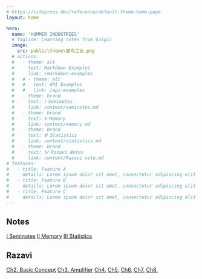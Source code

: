 ```yaml
---
# https://vitepress.dev/reference/default-theme-home-page
layout: home

hero:
  name: 'HUMMER INDUSTRIES'
  # tagline: Learning notes from Guiglc
  image:
    src: public\theme\蜂鸟工业.png
  # actions:
  #   - theme: alt
  #     text: Markdown Examples
  #     link: /markdown-examples
  #   # - theme: alt
  #   #   text: API Examples
  #   #   link: /api-examples
  #   - theme: brand
  #     text: Ⅰ Seminotes
  #     link: content/seminotes.md
  #   - theme: brand
  #     text: Ⅱ Memory
  #     link: content/memory.md
  #   - theme: brand
  #     text: Ⅲ Statistics
  #     link: content/statistics.md
  #   - theme: brand
  #     text: Ⅳ Razavi Notes
  #     link: content/Razavi note.md
# features:
#   - title: Feature A
#     details: Lorem ipsum dolor sit amet, consectetur adipiscing elit
#   - title: Feature B
#     details: Lorem ipsum dolor sit amet, consectetur adipiscing elit
#   - title: Feature C
#     details: Lorem ipsum dolor sit amet, consectetur adipiscing elit
---
```



<!-- <h2 class="section-title">备用</h2>
<div class="custom-hero-actions">
  <a href="/seminotes/markdown-examples" class="white-btn">Markdown Examples</a>
</div> -->

<h2 class="section-title">Notes</h2>
<div class="custom-hero-actions">
  <a href="/seminotes/content/seminotes">Ⅰ Seminotes</a>
  <a href="/seminotes/content/memory">Ⅱ Memory</a>
  <a href="/seminotes/content/statistics">Ⅲ Statistics</a>
</div>

<h2 class="section-title">Razavi</h2>
<div class="custom-hero-actions">
  <a href="/seminotes/Razavi/ch2">Ch2. Basic Concept</a>
  <a href="/seminotes/Razavi/ch3">Ch3. Amplifier</a>
  <a href="/seminotes/Razavi/ch4">Ch4.</a>
  <a href="/seminotes/Razavi/ch5">Ch5.</a>
  <a href="/seminotes/Razavi/ch6">Ch6.</a>
  <a href="/seminotes/Razavi/ch7">Ch7.</a>
  <a href="/seminotes/Razavi/ch8">Ch8.</a>
</div>



